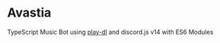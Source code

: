 # Avastia
TypeScript Music Bot using [play-dl](https://github.com/play-dl/play-dl) and discord.js v14 with ES6 Modules
